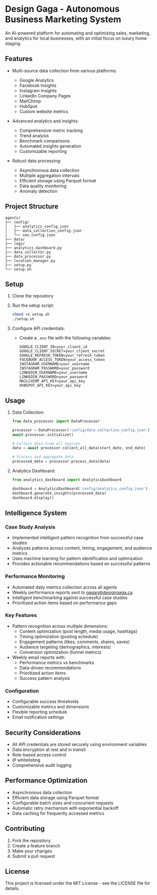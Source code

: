 # Design Gaga - Autonomous Business Marketing System

An AI-powered platform for automating and optimizing sales, marketing, and analytics for local businesses, with an initial focus on luxury home staging.

## Features

- Multi-source data collection from various platforms:
  - Google Analytics
  - Facebook Insights
  - Instagram Insights
  - LinkedIn Company Pages
  - MailChimp
  - HubSpot
  - Custom website metrics

- Advanced analytics and insights:
  - Comprehensive metric tracking
  - Trend analysis
  - Benchmark comparisons
  - Automated insights generation
  - Customizable reporting

- Robust data processing:
  - Asynchronous data collection
  - Multiple aggregation intervals
  - Efficient storage using Parquet format
  - Data quality monitoring
  - Anomaly detection

## Project Structure

```
agents/
├── config/
│   ├── analytics_config.json
│   ├── data_collection_config.json
│   └── seo_config.json
├── data/
├── logs/
├── analytics_dashboard.py
├── data_collector.py
├── data_processor.py
├── location_manager.py
├── setup.py
└── setup.sh
```

## Setup

1. Clone the repository
2. Run the setup script:
   ```bash
   chmod +x setup.sh
   ./setup.sh
   ```

3. Configure API credentials:
   - Create a `.env` file with the following variables:
     ```
     GOOGLE_CLIENT_ID=your_client_id
     GOOGLE_CLIENT_SECRET=your_client_secret
     GOOGLE_REFRESH_TOKEN=your_refresh_token
     FACEBOOK_ACCESS_TOKEN=your_access_token
     INSTAGRAM_USERNAME=your_username
     INSTAGRAM_PASSWORD=your_password
     LINKEDIN_USERNAME=your_username
     LINKEDIN_PASSWORD=your_password
     MAILCHIMP_API_KEY=your_api_key
     HUBSPOT_API_KEY=your_api_key
     ```

## Usage

1. Data Collection:
   ```python
   from data_processor import DataProcessor
   
   processor = DataProcessor('config/data_collection_config.json')
   await processor.initialize()
   
   # Collect data from all sources
   data = await processor.collect_all_data(start_date, end_date)
   
   # Process and aggregate data
   processed_data = processor.process_data(data)
   ```

2. Analytics Dashboard:
   ```python
   from analytics_dashboard import AnalyticsDashboard
   
   dashboard = AnalyticsDashboard('config/analytics_config.json')
   dashboard.generate_insights(processed_data)
   dashboard.display()
   ```

## Intelligence System

### Case Study Analysis
- Implemented intelligent pattern recognition from successful case studies
- Analyzes patterns across content, timing, engagement, and audience metrics
- Uses machine learning for pattern identification and optimization
- Provides actionable recommendations based on successful patterns

### Performance Monitoring
- Automated daily metrics collection across all agents
- Weekly performance reports sent to gagan@designgaga.ca
- Intelligent benchmarking against successful case studies
- Prioritized action items based on performance gaps

### Key Features
- Pattern recognition across multiple dimensions:
  * Content optimization (post length, media usage, hashtags)
  * Timing optimization (posting schedule)
  * Engagement patterns (likes, comments, shares, saves)
  * Audience targeting (demographics, interests)
  * Conversion optimization (funnel metrics)
- Weekly email reports with:
  * Performance metrics vs benchmarks
  * Data-driven recommendations
  * Prioritized action items
  * Success pattern analysis

### Configuration
- Configurable success thresholds
- Customizable metrics and dimensions
- Flexible reporting schedule
- Email notification settings

## Security Considerations

- All API credentials are stored securely using environment variables
- Data encryption at rest and in transit
- Role-based access control
- IP whitelisting
- Comprehensive audit logging

## Performance Optimization

- Asynchronous data collection
- Efficient data storage using Parquet format
- Configurable batch sizes and concurrent requests
- Automatic retry mechanism with exponential backoff
- Data caching for frequently accessed metrics

## Contributing

1. Fork the repository
2. Create a feature branch
3. Make your changes
4. Submit a pull request

## License

This project is licensed under the MIT License - see the LICENSE file for details.
